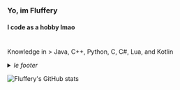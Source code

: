 ### Yo, im Fluffery
#### I code as a hobby lmao

#

Knowledge in > Java, C++, Python, C, C#, Lua, and Kotlin

<details>
  <summary><i>le footer</i></summary>
  
   *Github* > idk <br/>
   *Mail* > fluffery@tutanota.de <br/>
   *Site* > https://www.omada.pw <br/><br/>
  
</details>

![Fluffery's GitHub stats](https://github-readme-stats.vercel.app/api?username=flufferyy&theme=tokyonight&count_private=true&show_icons=true)
